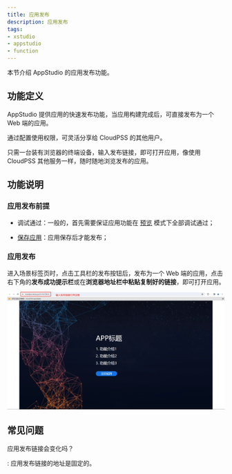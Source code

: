 ```yaml
---
title: 应用发布
description: 应用发布
tags:
- xstudio
- appstudio
- function
---
```


本节介绍 AppStudio 的应用发布功能。

## 功能定义

AppStudio 提供应用的快速发布功能，当应用构建完成后，可直接发布为一个 Web 端的应用。

通过配置使用权限，可灵活分享给 CloudPSS 的其他用户。

只需一台装有浏览器的终端设备，输入发布链接，即可打开应用，像使用 CloudPSS 其他服务一样，随时随地浏览发布的应用。

## 功能说明

### 应用发布前提

- 调试通过：一般的，首先需要保证应用功能在 [预览](../40-app-preview/index.md) 模式下全部调试通过；
  
- [保存应用](../../40-workbench/10-toolbar/index.md)：应用保存后才能发布；
  
### 应用发布

进入场景标签页时，点击工具栏的发布按钮后，发布为一个 Web 端的应用，点击右下角的**发布成功提示栏**或在**浏览器地址栏中粘贴复制好的链接**，即可打开应用。

![应用发布](./1.png)

## 常见问题

应用发布链接会变化吗？

:   应用发布链接的地址是固定的。
